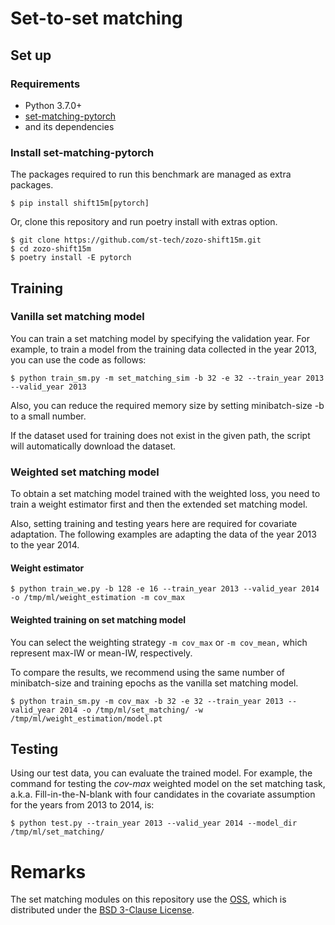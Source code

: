 # Set-to-set matching

## Set up

### Requirements
- Python 3.7.0+
- [set-matching-pytorch](https://github.com/tn1031/set-matching-pytorch)
- and its dependencies

### Install set-matching-pytorch

The packages required to run this benchmark are managed as extra packages.


```
$ pip install shift15m[pytorch]
```

Or, clone this repository and run poetry install with extras option.

```
$ git clone https://github.com/st-tech/zozo-shift15m.git
$ cd zozo-shift15m
$ poetry install -E pytorch
```

## Training

### Vanilla set matching model

You can train a set matching model by specifying the validation year.
For example, to train a model from the training data collected in the year 2013, you can use the code as follows:


```
$ python train_sm.py -m set_matching_sim -b 32 -e 32 --train_year 2013 --valid_year 2013
```

Also, you can reduce the required memory size by setting minibatch-size -b to a small number.

If the dataset used for training does not exist in the given path, the script will automatically download the dataset.

### Weighted set matching model

To obtain a set matching model trained with the weighted loss, you need to train a weight estimator first and then the extended set matching model.

Also, setting training and testing years here are required for covariate adaptation. The following examples are adapting the data of the year 2013 to the year 2014.

#### Weight estimator

```
$ python train_we.py -b 128 -e 16 --train_year 2013 --valid_year 2014 -o /tmp/ml/weight_estimation -m cov_max
```

#### Weighted training on set matching model

You can select the weighting strategy `-m cov_max` or `-m cov_mean,` which represent max-IW or mean-IW, respectively.

To compare the results, we recommend using the same number of minibatch-size and training epochs as the vanilla set matching model.

```
$ python train_sm.py -m cov_max -b 32 -e 32 --train_year 2013 --valid_year 2014 -o /tmp/ml/set_matching/ -w /tmp/ml/weight_estimation/model.pt
```

## Testing

Using our test data, you can evaluate the trained model.
For example, the command for testing the *cov-max* weighted model on the set matching task, a.k.a. Fill-in-the-N-blank with four candidates in the covariate assumption for the years from 2013 to 2014, is:

```
$ python test.py --train_year 2013 --valid_year 2014 --model_dir /tmp/ml/set_matching/
```

# Remarks

The set matching modules on this repository use the [OSS](https://github.com/soskek/attention_is_all_you_need), which is distributed under the [BSD 3-Clause License](networks/LICENSE).

